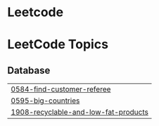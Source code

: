 # Leetcode
<!---LeetCode Topics Start-->
# LeetCode Topics
## Database
|  |
| ------- |
| [0584-find-customer-referee](https://github.com/uppaluri16/Leetcode/tree/master/0584-find-customer-referee) |
| [0595-big-countries](https://github.com/uppaluri16/Leetcode/tree/master/0595-big-countries) |
| [1908-recyclable-and-low-fat-products](https://github.com/uppaluri16/Leetcode/tree/master/1908-recyclable-and-low-fat-products) |
<!---LeetCode Topics End-->